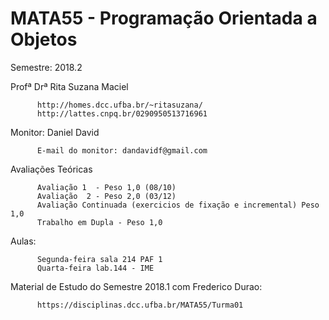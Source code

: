 # MATA55 - Programação Orientada a Objetos

Semestre: 2018.2

Profª Drª Rita Suzana Maciel 

          http://homes.dcc.ufba.br/~ritasuzana/
          http://lattes.cnpq.br/0290950513716961

Monitor: Daniel David 

          E-mail do monitor: dandavidf@gmail.com

Avaliações Teóricas

          Avaliação 1  - Peso 1,0 (08/10)
          Avaliação  2 - Peso 2,0 (03/12)
          Avaliação Continuada (exercicios de fixação e incremental) Peso 1,0
          Trabalho em Dupla - Peso 1,0 

Aulas: 

          Segunda-feira sala 214 PAF 1
          Quarta-feira lab.144 - IME

Material de Estudo do Semestre 2018.1 com Frederico Durao: 

          https://disciplinas.dcc.ufba.br/MATA55/Turma01
